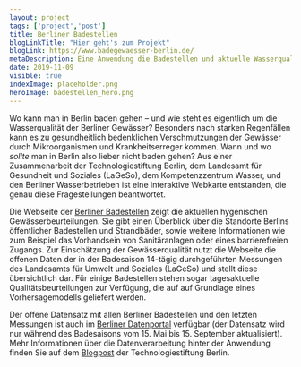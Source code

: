 ```yaml
---
layout: project
tags: ['project','post']
title: Berliner Badestellen
blogLinkTitle: "Hier geht's zum Projekt"
blogLink: https://www.badegewaesser-berlin.de/
metaDescription: Eine Anwendung die Badestellen und aktuelle Wasserqualität zeigt
date: 2019-11-09
visible: true
indexImage: placeholder.png
heroImage: badestellen_hero.png
---
```


Wo kann man in Berlin baden gehen – und wie steht es eigentlich um die Wasserqualität der Berliner Gewässer? Besonders nach starken Regenfällen kann es zu gesundheitlich bedenklichen Verschmutzungen der Gewässer durch Mikroorganismen und Krankheitserreger kommen. Wann und wo _sollte_ man in Berlin also lieber nicht baden gehen? Aus einer Zusammenarbeit der Technologiestiftung Berlin, dem Landesamt für Gesundheit und Soziales (LaGeSo), dem Kompetenzzentrum Wasser, und den Berliner Wasserbetrieben ist eine interaktive Webkarte entstanden, die genau diese Fragestellungen beantwortet.

Die Webseite der [Berliner Badestellen](http://badegewaesser-berlin.de/) zeigt die aktuellen hygenischen Gewässerbeurteilungen. Sie gibt einen Überblick über die Standorte Berlins öffentlicher Badestellen und Strandbäder, sowie weitere Informationen wie zum Beispiel das Vorhandsein von Sanitäranlagen oder eines barrierefreien Zugangs. Zur Einschätzung der Gewässerqualität nutzt die Webseite die offenen Daten der in der Badesaison 14-tägig durchgeführten Messungen des Landesamts für Umwelt und Soziales (LaGeSo) und stellt diese übersichtlich dar. Für einige Badestellen stehen sogar tagesaktuelle Qualitätsbeurteilungen zur Verfügung, die auf auf Grundlage eines Vorhersagemodells geliefert werden.

Der offene Datensatz mit allen Berliner Badestellen und den letzten Messungen ist auch im [Berliner Datenportal](https://daten.berlin.de/datensaetze/liste-der-badestellen) verfügbar (der Datensatz wird nur während des Badesaisons vom 15. Mai bis 15. September aktualisiert). Mehr Informationen über die Datenverarbeitung hinter der Anwendung finden Sie auf dem [Blogpost](https://lab.technologiestiftung-berlin.de/projects/bathing-water/de/) der Technologiestiftung Berlin.
